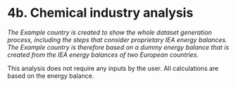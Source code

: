 # 4b. Chemical industry analysis

*The Example country is created to show the whole dataset generation process, including the steps that consider proprietary IEA energy balances. The Example country is therefore based on a *dummy* energy balance that is created from the IEA energy balances of two European countries.*

This analysis does not require any inputs by the user. All calculations are based on the energy balance.